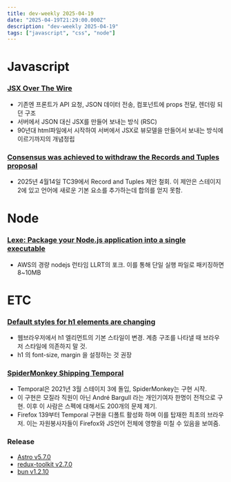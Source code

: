 ```yaml
---
title: dev-weekly 2025-04-19
date: "2025-04-19T21:29:00.000Z"
description: "dev-weekly 2025-04-19"
tags: ["javascript", "css", "node"]
---
```


# Javascript

### [JSX Over The Wire](https://overreacted.io/jsx-over-the-wire/)

- 기존엔 프론트가 API 요청, JSON 데이터 전송, 컴포넌트에 props 전달, 렌더링 되던 구조
- 서버에서 JSON 대신 JSX를 만들어 보내는 방식 (RSC)
- 90년대 html파일에서 시작하여 서버에서 JSX로 뷰모델을 만들어서 보내는 방식에 이르기까지의 개념정립

### [Consensus was achieved to withdraw the Records and Tuples proposal](https://github.com/tc39/proposal-record-tuple/issues/394)

- 2025년 4월14일 TC39에서 Record and Tuples 제안 철회. 이 제안은 스테이지2에 있고 언어에 새로운 기본 요소를 추가하는데 합의를 얻지 못함.

# Node

### [Lexe: Package your Node.js application into a single executable](https://github.com/Ray-D-Song/lexe)

- AWS의 경량 nodejs 런타임 LLRT의 포크. 이를 통해 단일 실행 파일로 패키징하면 8~10MB

# ETC

### [Default styles for h1 elements are changing](https://developer.mozilla.org/en-US/blog/h1-element-styles/)

- 웹브라우저에서 h1 엘리먼트의 기본 스타일이 변경. 계층 구조를 나타낼 때 브라우저 스타일에 의존하지 말 것.
- h1 의 font-size, margin 을 설정하는 것 권장

### [SpiderMonkey Shipping Temporal](https://spidermonkey.dev/blog/2025/04/11/shipping-temporal.html)

- Temporal은 2021년 3월 스테이지 3에 돌입, SpiderMonkey는 구현 시작.
- 이 구현은 모질라 직원이 아닌 André Bargull 라는 개인기여자 한명이 전적으로 구현. 이후 이 사람은 스펙에 대해서도 200개의 문제 제기.
- Firefox 139부터 Temporal 구현을 디폴트 활성화 하며 이를 탑재한 최초의 브라우저. 이는 자원봉사자들이 Firefox와 JS언어 전체에 영향을 미칠 수 있음을 보여줌.

### Release

- [Astro v5.7.0](https://astro.build/blog/astro-570/)
- [redux-toolkit v2.7.0](https://github.com/reduxjs/redux-toolkit/releases/tag/v2.7.0)
- [bun v1.2.10](https://bun.sh/blog/bun-v1.2.10)